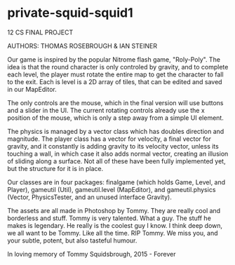 # private-squid-squid1

12 CS FINAL PROJECT

AUTHORS: THOMAS ROSEBROUGH & IAN STEINER

Our game is inspired by the popular Nitrome flash game, "Roly-Poly". The idea is that the round character is only controled by
gravity, and to complete each level, the player must rotate the entire map to get the character to fall to the exit. Each is
level is a 2D array of tiles, that can be edited and saved in our MapEditor.

The only controls are the mouse, which in the final version will use buttons and a slider in the UI. The current rotating
controls already use the x position of the mouse, which is only a step away from a simple UI element.

The physics is managed by a vector class which has doubles direction and magnitude. The player class has a vector for velocity,
a final vector for gravity, and it constantly is adding gravity to its velocity vector, unless its touching a wall, in which
case it also adds normal vector, creating an illusion of sliding along a surface. Not all of these have been fully implemented yet,
but the structure for it is in place.

Our classes are in four packages: finalgame (which holds Game, Level, and Player), gameutil (Util), gameutil.level (MapEditor),
and gameutil.physics (Vector, PhysicsTester, and an unused interface Gravity).

The assets are all made in Photoshop by Tommy. They are really cool and borderless and stuff. Tommy is very talented. What a
guy. The stuff he makes is legendary. He really is the coolest guy I know. I think deep down, we all want to be Tommy. Like all
the time. RIP Tommy. We miss you, and your subtle, potent, but also tasteful humour.

In loving memory of Tommy Squidsbrough,
2015 - Forever
